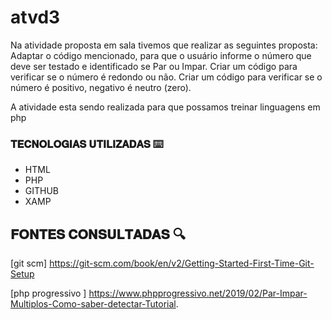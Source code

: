
# atvd3 
Na atividade proposta em sala tivemos que realizar as seguintes proposta:
Adaptar o  código mencionado, para que o usuário informe o número que deve ser testado e identificado se Par ou Impar. 
Criar um código para verificar se o número é redondo ou não.
Criar um código para verificar se o número é positivo, negativo é neutro (zero). 

A atividade esta sendo realizada para que possamos treinar linguagens em php 

### 𝐓𝐄𝐂𝐍𝐎𝐋𝐎𝐆𝐈𝐀𝐒 𝐔𝐓𝐈𝐋𝐈𝐙𝐀𝐃𝐀𝐒 ⌨️
 * HTML
 * PHP
 * GITHUB
 * XAMP
 
 ## 𝐅𝐎𝐍𝐓𝐄𝐒 𝐂𝐎𝐍𝐒𝐔𝐋𝐓𝐀𝐃𝐀𝐒 🔍
 [git scm] https://git-scm.com/book/en/v2/Getting-Started-First-Time-Git-Setup
 
 [php progressivo ] https://www.phpprogressivo.net/2019/02/Par-Impar-Multiplos-Como-saber-detectar-Tutorial.

